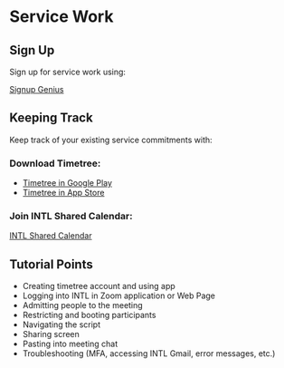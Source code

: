 # Service Work 

## Sign Up 

Sign up for service work using: 

[Signup Genius](https://www.signupgenius.com/go/10c0f4aaeab2fa2fac07-february#/)

## Keeping Track 

Keep track of your existing service commitments with: 

### Download Timetree:

- [Timetree in Google Play](https://play.google.com/store/apps/details?id=works.jubilee.timetree&hl=en_US&gl=US&pli=1)
- [Timetree in App Store](https://apps.apple.com/us/app/timetree-shared-calendar/id952578473)

### Join INTL Shared Calendar: 

[INTL Shared Calendar](https://timetr.ee/s/qL0OSQzihh2EXT4nR_VJz-FRN2P0zujR)

## Tutorial Points 

- Creating timetree account and using app
- Logging into INTL in Zoom application or Web Page 
- Admitting people to the meeting 
- Restricting and booting participants 
- Navigating the script
- Sharing screen
- Pasting into meeting chat
- Troubleshooting (MFA, accessing INTL Gmail, error messages, etc.)
